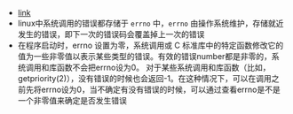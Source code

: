 - [link](https://blog.csdn.net/qq_27523163/article/details/108963695)
- linux中系统调用的错误都存储于 `errno` 中，`errno` 由操作系统维护，存储就近发生的错误，即下一次的错误码会覆盖掉上一次的错误
- 在程序启动时，errno 设置为零，系统调用或 C 标准库中的特定函数修改它的值为一些非零值以表示某些类型的错误。有效的错误number都是非零的，系统调用和库函数不会把errno设为0。 对于某些系统调用和库函数（比如，getpriority(2)），没有错误的时候也会返回-1。在这种情况下，可以在调用之前先将errno设为0，当不确定有没有错误的时候，可以通过查看errno是不是一个非零值来确定是否发生错误
  